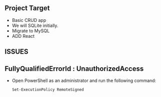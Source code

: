 ## Project Target

-  Basic CRUD app
-  We will SQLite initially.
-  Migrate to MySQL
-  ADD React


## ISSUES

## FullyQualifiedErrorId : UnauthorizedAccess

- Open PowerShell as an administrator and run the following command:

  ```Set-ExecutionPolicy RemoteSigned```
